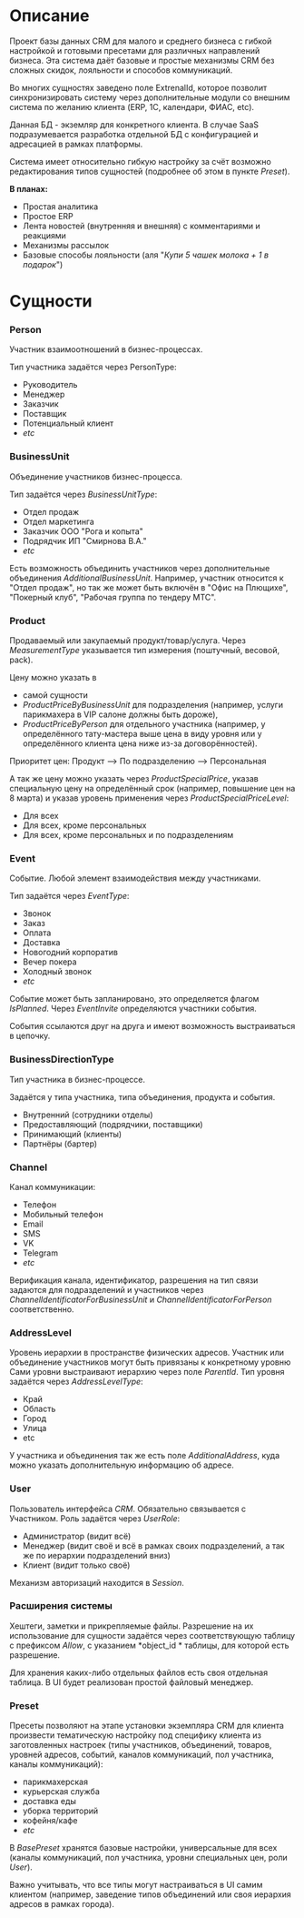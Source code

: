 # Описание

Проект базы данных CRM для малого и среднего бизнеса с гибкой настройкой и готовыми пресетами для различных направлений бизнеса.
Эта система даёт базовые и простые механизмы CRM без сложных скидок, лояльности и способов коммуникаций.

Во многих сущностях заведено поле ExtrenalId, которое позволит синхронизировать систему через дополнительные модули со внешним система по желанию клиента (ERP, 1C, календари, ФИАС, etc).

Данная БД - экземляр для конкретного клиента. 
В случае SaaS подразумевается разработка отдельной БД с конфигурацией и адресацией в рамках платформы.

Система имеет относительно гибкую настройку за счёт возможно редактирования типов сущностей (подробнее об этом в пункте *Preset*).

**В планах:**

- Простая аналитика
- Простое ERP
- Лента новостей (внутренняя и внешняя) с комментариями и реакциями
- Механизмы рассылок
- Базовые способы лояльности (аля "*Купи 5 чашек молока + 1 в подарок*")

# Сущности

### Person

Участник взаимоотношений в бизнес-процессах.

Тип участника задаётся через PersonType:

- Руководитель
- Менеджер
- Заказчик
- Поставщик
- Потенциальный клиент
- *etc*

### BusinessUnit

Объединение участников бизнес-процесса.

Тип задаётся через *BusinessUnitType*:

- Отдел продаж
- Отдел маркетинга
- Заказчик ООО "Рога и копыта"
- Подрядчик ИП "Смирнова В.А."
- *etc*

Есть возможность объединить участников через дополнительные объединения *AdditionalBusinessUnit*.
Например, участник относится к "Отдел продаж", но так же может быть включён в "Офис на Плющихе", "Покерный клуб", "Рабочая группа по тендеру МТС".

### Product

Продаваемый или закупаемый продукт/товар/услуга.
Через *MeasurementType* указывается тип измерения (поштучный, весовой, pack).

Цену можно указать в

- самой сущности
- *ProductPriceByBusinessUnit* для подразделения (например, услуги парикмахера в VIP салоне должны быть дороже), 
- *ProductPriceByPerson* для отдельного участника (например, у определённого тату-мастера выше цена в виду уровня или у определённого клиента цена ниже из-за договорённостей).

Приоритет цен: Продукт --> По подразделению --> Персональная

А так же цену можно указать через *ProductSpecialPrice*, указав специальную цену на определённый срок (например, повышение цен на 8 марта) и указав уровень применения через *ProductSpecialPriceLevel*:

- Для всех
- Для всех, кроме персональных
- Для всех, кроме персональных и по подразделениям

### Event

Событие.
Любой элемент взаимодействия между участниками.

Тип задаётся через *EventType*:

- Звонок
- Заказ
- Оплата
- Доставка
- Новогодний корпоратив
- Вечер покера
- Холодный звонок
- *etc*

Событие может быть запланировано, это определяется флагом *IsPlanned*.
Через *EventInvite* определяются участники события. 

События ссылаются друг на друга и имеют возможность выстраиваться в цепочку.

### BusinessDirectionType

Тип участника в бизнес-процессе.

Задаётся у типа участника, типа объединения, продукта и события.

- Внутренний (сотрудники отделы)
- Предоставляющий (подрядчики, поставщики)
- Принимающий (клиенты)
- Партнёры (бартер)

### Channel

Канал коммуникации:

- Телефон
- Мобильный телефон
- Email
- SMS
- VK
- Telegram
- *etc*

Верификация канала, идентификатор, разрешения на тип связи задаются для подразделений и участников через *ChannelIdentificatorForBusinessUnit* и *ChannelIdentificatorForPerson* соответственно.

### AddressLevel

Уровень иерархии в пространстве физических адресов.
Участник или объединение участников могут быть привязаны к конкретному уровню
Сами уровни выстраивают иерархию через поле *ParentId*.
Тип уровня задаётся через *AddressLevelType*:

- Край
- Область
- Город
- Улица
- etc

У участника и объединения так же есть поле *AdditionalAddress*, куда можно указать дополнительную информацию об адресе.

### User

Пользователь интерфейса *CRM*.
Обязательно связывается с Участником.
Роль задаётся через *UserRole*:

- Администратор (видит всё)
- Менеджер (видит своё и всё в рамках своих подразделений, а так же по иерархии подразделений вниз)
- Клиент (видит только своё)

Механизм авторизаций находится в *Session*.

### Расширения системы

Хештеги, заметки и прикрепляемые файлы.
Разрешение на их использование для сущности задаётся через соответствующую таблицу с префиксом *Allow*, с указанием *object_id * таблицы, для которой есть разрешение.

Для хранения каких-либо отдельных файлов есть своя отдельная таблица.
В UI будет реализован простой файловый менеджер.

### Preset

Пресеты позволяют на этапе установки экземпляра CRM для клиента произвести тематическую настройку под специфику клиента из заготовленных настроек (типы участников, объединений, товаров, уровней адресов, событий, каналов коммуникаций, пол участника, каналы коммуникаций):

- парикмахерская
- курьерская служба
- доставка еды
- уборка территорий
- кофейня/кафе
- *etc*

В *BasePreset* хранятся базовые настройки, универсальные для всех (каналы коммуникаций, пол участника, уровни специальных цен, роли *User*).

Важно учитывать, что все типы могут настраиваться в UI самим клиентом (например, заведение типов объединений или своя иерархия адресов в рамках города).